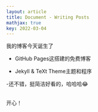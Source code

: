 ```yaml
---
layout: article
title: Document - Writing Posts
mathjax: true
key: 2022-03-04
---
```


我的博客今天诞生了
<!--more-->


- GitHub Pages这搭建的免费博客

- Jekyll & TeXt Theme主题和程序

-还不错，挺简洁好看的，哈哈哈😂

</br>
开心！
